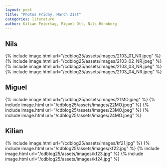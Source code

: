 ```yaml
---
layout: post
title: "Photos Friday, March 21st"
categories: literature
author: Kilian Feiertag, Miguel Ott, Nils Rönnberg
---
```


## Nils
{% include image.html url="/cdblog25/assets/images/2103_01_NR.jpeg" %}
{% include image.html url="/cdblog25/assets/images/2103_02_NR.jpeg" %}
{% include image.html url="/cdblog25/assets/images/2103_03_NR.jpeg" %}
{% include image.html url="/cdblog25/assets/images/2103_04_NR.jpeg" %}

## Miguel
{% include image.html url="/cdblog25/assets/images/21MO.jpeg" %}
{% include image.html url="/cdblog25/assets/images/22MO.jpeg" %}
{% include image.html url="/cdblog25/assets/images/23MO.jpeg" %}
{% include image.html url="/cdblog25/assets/images/24MO.jpeg" %}

## Kilian
{% include image.html url="/cdblog25/assets/images/kf21.jpg" %}
{% include image.html url="/cdblog25/assets/images/kf22.jpg" %}
{% include image.html url="/cdblog25/assets/images/kf23.jpg" %}
{% include image.html url="/cdblog25/assets/images/kf24.jpg" %}